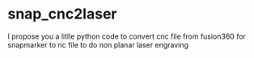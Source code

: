# snap_cnc2laser
I propose you a litlle python code to convert cnc file from fusion360 for snapmarker to nc file to do non planar laser engraving
